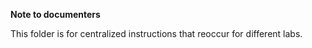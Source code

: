**Note to documenters**

This folder is for centralized instructions that reoccur for different labs.